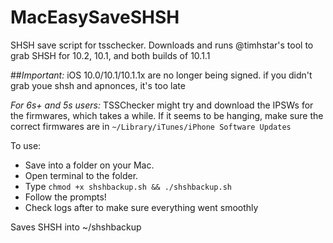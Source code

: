 # MacEasySaveSHSH

SHSH save script for tsschecker. Downloads and runs @timhstar's tool to grab SHSH for 10.2, 10.1, and both builds of 10.1.1

##*Important:* iOS 10.0/10.1/10.1.1x are no longer being signed. if you didn't grab youe shsh and apnonces, it's too late


*For 6s+ and 5s users:* TSSChecker might try and download the IPSWs for the firmwares, which takes a while. If it seems to be hanging, make sure the correct firmwares are in `~/Library/iTunes/iPhone Software Updates`

To use: 

- Save into a folder on your Mac.
- Open terminal to the folder. 
- Type `chmod +x shshbackup.sh && ./shshbackup.sh`
- Follow the prompts!
- Check logs after to make sure everything went smoothly

Saves SHSH into ~/shshbackup
